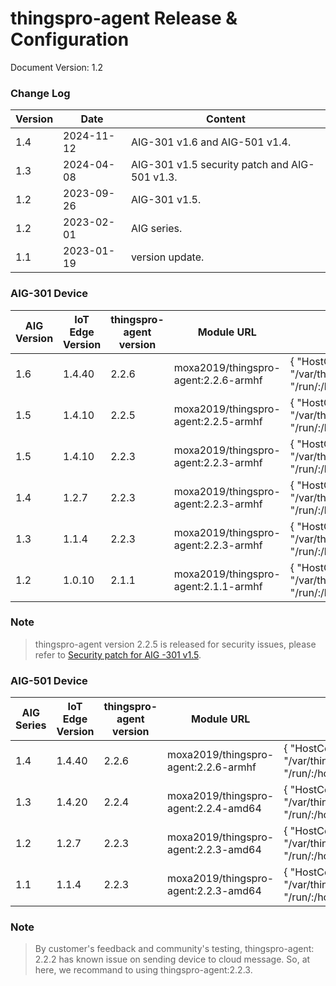 # thingspro-agent Release & Configuration

  Document Version: 1.2

  ### Change Log

  | Version | Date       | Content         |
  | ------- | ---------- | --------------- |
  | 1.4     | 2024-11-12 | AIG-301 v1.6 and AIG-501 v1.4. |
  | 1.3     | 2024-04-08 | AIG-301 v1.5 security patch and AIG-501 v1.3. |
  | 1.2     | 2023-09-26 | AIG-301 v1.5.   |
  | 1.2     | 2023-02-01 | AIG series.     |
  | 1.1     | 2023-01-19 | version update. |

  ### AIG-301 Device

  | AIG Version | IoT Edge Version | thingspro-agent version | Module URL                           | Create Option                                                |
  | ----------- | ---------------- | ----------------------- | ------------------------------------ | ------------------------------------------------------------ |
  | 1.6         | 1.4.40           | 2.2.6                   | moxa2019/thingspro-agent:2.2.6-armhf | { "HostConfig": { "Binds": [ "/var/thingspro/apps/azureiotedge/data/setting/:/var/thingspro/cloud/setting/", "/run/:/host/run/", "/var/thingspro/data/:/var/thingspro/data/" ] } } |
  | 1.5         | 1.4.10           | 2.2.5                   | moxa2019/thingspro-agent:2.2.5-armhf | { "HostConfig": { "Binds": [ "/var/thingspro/apps/azureiotedge/data/setting/:/var/thingspro/cloud/setting/", "/run/:/host/run/", "/var/thingspro/data/:/var/thingspro/data/" ] } } |
  | 1.5         | 1.4.10           | 2.2.3                   | moxa2019/thingspro-agent:2.2.3-armhf | { "HostConfig": { "Binds": [ "/var/thingspro/apps/azureiotedge/data/setting/:/var/thingspro/cloud/setting/", "/run/:/host/run/", "/var/thingspro/data/:/var/thingspro/data/" ] } } |
  | 1.4         | 1.2.7            | 2.2.3                   | moxa2019/thingspro-agent:2.2.3-armhf | { "HostConfig": { "Binds": [ "/var/thingspro/apps/azureiotedge/data/setting/:/var/thingspro/cloud/setting/", "/run/:/host/run/", "/var/thingspro/data/:/var/thingspro/data/" ] } } |
  | 1.3         | 1.1.4            | 2.2.3                   | moxa2019/thingspro-agent:2.2.3-armhf | { "HostConfig": { "Binds": [ "/var/thingspro/apps/azureiotedge/data/setting/:/var/thingspro/cloud/setting/", "/run/:/host/run/", "/var/thingspro/data/:/var/thingspro/data/" ] } } |
  | 1.2         | 1.0.10           | 2.1.1                   | moxa2019/thingspro-agent:2.1.1-armhf | { "HostConfig": { "Binds": [ "/var/thingspro/apps/cloud/data/setting/:/var/thingspro/cloud/setting/", "/run/:/host/run/", "/var/thingspro/data/:/var/thingspro/data/" ] } } |

### Note
> thingspro-agent version 2.2.5 is released for security issues, please refer to [Security patch for AIG -301 v1.5](./AIG%20Software%20Upgrade.md#security-patch-for-aig-301-version-15).

  ### AIG-501 Device

  | AIG Series | IoT Edge Version | thingspro-agent version | Module URL                           | Create Option                                                |
  | ---------- | ---------------- | ----------------------- | ------------------------------------ | ------------------------------------------------------------ |
  | 1.4         | 1.4.40           | 2.2.6                   | moxa2019/thingspro-agent:2.2.6-armhf | { "HostConfig": { "Binds": [ "/var/thingspro/apps/azureiotedge/data/setting/:/var/thingspro/cloud/setting/", "/run/:/host/run/", "/var/thingspro/data/:/var/thingspro/data/" ] } } |
  | 1.3        | 1.4.20           | 2.2.4                   | moxa2019/thingspro-agent:2.2.4-amd64 | { "HostConfig": { "Binds": [ "/var/thingspro/apps/azureiotedge/data/setting/:/var/thingspro/cloud/setting/", "/run/:/host/run/", "/var/thingspro/data/:/var/thingspro/data/" ] } } |
  | 1.2        | 1.2.7            | 2.2.3                   | moxa2019/thingspro-agent:2.2.3-amd64 | { "HostConfig": { "Binds": [ "/var/thingspro/apps/azureiotedge/data/setting/:/var/thingspro/cloud/setting/", "/run/:/host/run/", "/var/thingspro/data/:/var/thingspro/data/" ] } } |
  | 1.1        | 1.1.4            | 2.2.3                   | moxa2019/thingspro-agent:2.2.3-amd64 | { "HostConfig": { "Binds": [ "/var/thingspro/apps/azureiotedge/data/setting/:/var/thingspro/cloud/setting/", "/run/:/host/run/", "/var/thingspro/data/:/var/thingspro/data/" ] } } |

### Note
> By customer's feedback and community's testing, thingspro-agent: 2.2.2 has known issue on sending device to cloud message. So, at here, we recommand to using thingspro-agent:2.2.3.

